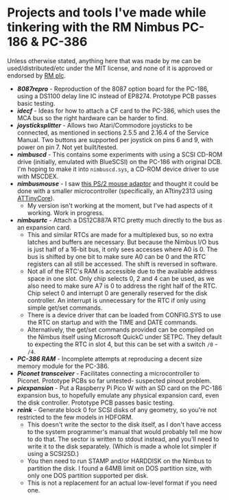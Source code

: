 Projects and tools I've made while tinkering with the RM Nimbus PC-186 & PC-386
===============================================================================

Unless otherwise stated, anything here that was made by me can be used/distributed/etc under the MIT license, and none of it is approved or endorsed by [RM plc](https://www.rm.com/).

* ***8087repro*** - Reproduction of the 8087 option board for the PC-186, using a DS1100 delay line IC instead of EP8274. Prototype PCB passes basic testing.
* ***idecf*** - Ideas for how to attach a CF card to the PC-386, which uses the MCA bus so the right hardware can be harder to find.
* ***joysticksplitter*** - Allows two Atari/Commodore joysticks to be connected, as mentioned in sections 2.5.5 and 2.16.4 of the Service Manual. Two buttons are supported per joystick on pins 6 and 9, with power on pin 7. Not yet built/tested.
* ***nimbuscd*** - This contains some experiments with using a SCSI CD-ROM drive (initially, emulated with BlueSCSI) on the PC-186 with original DCB. I'm hoping to make it into `nimbuscd.sys`, a CD-ROM device driver to use with MSCDEX.
* ***nimbusmouse*** - I saw [this PS/2 mouse adaptor](https://www.thenimbus.co.uk/upgrades-and-maintenance/ps2mouse) and thought it could be done with a smaller microcontroller (specifically, an ATtiny2313 using [ATTinyCore](https://github.com/SpenceKonde/ATTinyCore)).
  * My version isn't working at the moment, but I've had aspects of it working. Work in progress.
* ***nimbusrtc*** - Attach a DS12C887A RTC pretty much directly to the bus as an expansion card.
  * This and similar RTCs are made for a multiplexed bus, so no extra latches and buffers are necessary. But because the Nimbus I/O bus is just half of a 16-bit bus, it only sees accesses where A0 is 0. The bus is shifted by one bit to make sure A0 can be 0 and the RTC registers can all still be accessed. The shift is reversed in software.
  * Not all of the RTC's RAM is accessible due to the available address space in one slot. Only chip selects 0, 2 and 4 can be used, as we also need to make sure A7 is 0 to address the right half of the RTC. Chip select 0 and interrupt 0 are generally reserved for the disk controller. An interrupt is unnecessary for the RTC if only using simple get/set commands.
  * There is a device driver that can be loaded from CONFIG.SYS to use the RTC on startup and with the TIME and DATE commands.
  * Alternatively, the get/set commands provided can be compiled on the Nimbus itself using Microsoft QuickC under SETPC. They default to expecting the RTC in slot 4, but this can be set with a switch ```/0``` - ```/4```.
* ***PC-386 RAM*** - Incomplete attempts at reproducing a decent size memory module for the PC-386.
* ***Piconet transceiver*** - Facilitates connecting a microcontroller to Piconet. Prototype PCBs so far untested- suspected pinout problem.
* ***piexpansion*** - Put a Raspberry Pi Pico W with an SD card on the PC-186 expansion bus, to hopefully emulate any physical expansion card, even the disk controller. Prototype PCB passes basic testing.
* ***reink*** - Generate block 0 for SCSI disks of any geometry, so you're not restricted to the few models in HDFORM.
  * This doesn't write the sector to the disk itself, as I don't have access to the system programmer's manual that would probably tell me how to do that. The sector is written to stdout instead, and you'll need to write it to the disk separately. (Which is made a whole lot simpler if using a SCSI2SD.)
  * You then need to run STAMP and/or HARDDISK on the Nimbus to partition the disk. I found a 64MB limit on DOS partition size, with only one DOS partition supported per disk.
  * This is not a replacement for an actual low-level format if you need one.

